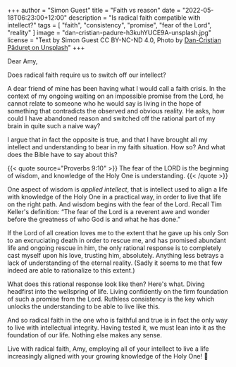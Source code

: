 +++
author = "Simon Guest"
title = "Faith vs reason"
date = "2022-05-18T06:23:00+12:00"
description = "Is radical faith compatible with intellect?"
tags = [ "faith", "consistency", "promise", "fear of the Lord", "reality" ]
image = "dan-cristian-padure-h3kuhYUCE9A-unsplash.jpg"
license = "Text by Simon Guest CC BY-NC-ND 4.0, Photo by [Dan-Cristian Pădureț on Unsplash](https://unsplash.com/photos/h3kuhYUCE9A)"
+++

Dear Amy,

Does radical faith require us to switch off our intellect?

A dear friend of mine has been having what I would call a faith crisis. In the context of my ongoing waiting on an impossible promise from the Lord, he cannot relate to someone who he would say is living in the hope of something that contradicts the observed and obvious reality. He asks, how could I have abandoned reason and switched off the rational part of my brain in quite such a naive way?

I argue that in fact the opposite is true, and that I have brought all my intellect and understanding to bear in my faith situation. How so? And what does the Bible have to say about this?

{{< quote source="Proverbs 9:10" >}}
The fear of the LORD is the beginning of wisdom, and knowledge of the Holy One is understanding.
{{< /quote >}}

One aspect of wisdom is _applied intellect_, that is intellect used to align a life with knowledge of the Holy One in a practical way, in order to live that life on the right path.  And wisdom begins with the fear of the Lord. Recall Tim Keller's definition: “The fear of the Lord is a reverent awe and wonder before the greatness of who God is and what he has done.”

If the Lord of all creation loves me to the extent that he gave up his only Son to an excruciating death in order to rescue me, and has promised abundant life and ongoing rescue in him, the only rational response is to completely cast myself upon his love, trusting him, absolutely. Anything less betrays a lack of understanding of the eternal reality. (Sadly it seems to me that few indeed are able to rationalize to this extent.)

What does this rational response look like then? Here's what. Diving headfirst into the wellspring of life. Living confidently on the firm foundation of such a promise from the Lord.  Ruthless consistency is the key which unlocks the understanding to be able to live like this.

And so radical faith in the one who is faithful and true is in fact the only way to live with intellectual integrity. Having tested it, we must lean into it as the foundation of our life. Nothing else makes any sense.

Live with radical faith, Amy, employing all of your intellect to live a life increasingly aligned with your growing knowledge of the Holy One! 🙏
